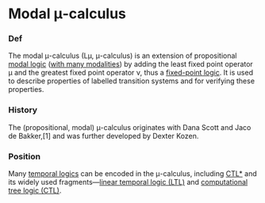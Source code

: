 # Modal μ-calculus

### Def
The modal μ-calculus (Lμ, μ-calculus) is an extension of propositional [modal logic](process-logics/modal-logics.md) ([with many modalities](process-logics/multimodal-logics.md)) by adding the least fixed point operator μ and the greatest fixed point operator ν, thus a [fixed-point logic](process-logics/fixed-point-logics.md). It is used to describe properties of labelled transition systems and for verifying these properties.
 
### History
The (propositional, modal) μ-calculus originates with Dana Scott and Jaco de Bakker,[1] and was further developed by Dexter Kozen.

### Position
Many [temporal logics](temporal-logics.md) can be encoded in the μ-calculus, including [CTL*](CTL-star.md) and its widely used fragments—[linear temporal logic (LTL)](LTL.md) and [computational tree logic (CTL)](CTL.md).
